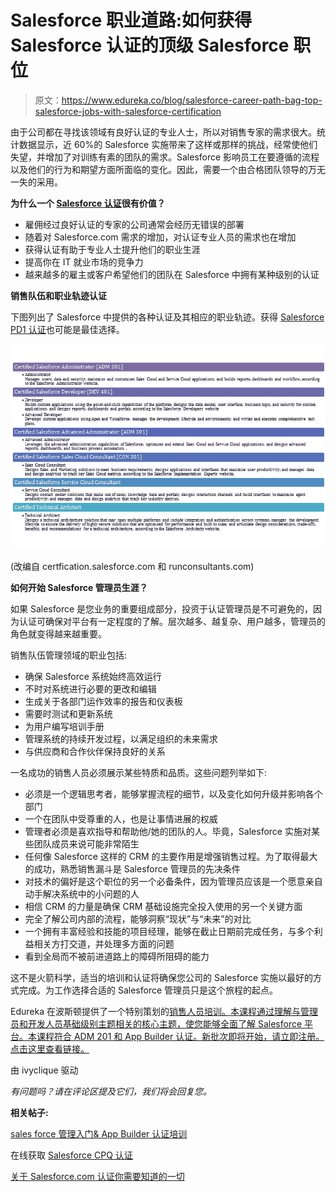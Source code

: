 # Salesforce 职业道路:如何获得 Salesforce 认证的顶级 Salesforce 职位

> 原文：<https://www.edureka.co/blog/salesforce-career-path-bag-top-salesforce-jobs-with-salesforce-certification>

由于公司都在寻找该领域有良好认证的专业人士，所以对销售专家的需求很大。统计数据显示，近 60%的 Salesforce 实施带来了这样或那样的挑战，经常使他们失望，并增加了对训练有素的团队的需求。Salesforce 影响员工在要遵循的流程以及他们的行为和期望方面所面临的变化。因此，需要一个由合格团队领导的万无一失的采用。

**为什么一个 [Salesforce 认证](https://www.edureka.co/salesforce-administrator-and-developer-training)很有价值？**

*   雇佣经过良好认证的专家的公司通常会经历无错误的部署
*   随着对 Salesforce.com 需求的增加，对认证专业人员的需求也在增加
*   获得认证有助于专业人士提升他们的职业生涯
*   提高你在 IT 就业市场的竞争力
*   越来越多的雇主或客户希望他们的团队在 Salesforce 中拥有某种级别的认证

**销售队伍和职业轨迹认证**

下图列出了 Salesforce 中提供的各种认证及其相应的职业轨迹。获得 [Salesforce PD1 认证](https://www.edureka.co/salesforce-platform-developer-1-certification-training)也可能是最佳选择。

![Salesforce-certification-salesforce-career-path](img/4d632bd7323f75eb17911df856a91058.png)

(改编自 certfication.salesforce.com 和 runconsultants.com)

**如何开始 Salesforce 管理员生涯？**

如果 Salesforce 是您业务的重要组成部分，投资于认证管理员是不可避免的，因为认证可确保对平台有一定程度的了解。层次越多、越复杂、用户越多，管理员的角色就变得越来越重要。

销售队伍管理领域的职业包括:

*   确保 Salesforce 系统始终高效运行
*   不时对系统进行必要的更改和编辑
*   生成关于各部门运作效率的报告和仪表板
*   需要时测试和更新系统
*   为用户编写培训手册
*   管理系统的持续开发过程，以满足组织的未来需求
*   与供应商和合作伙伴保持良好的关系

一名成功的销售人员必须展示某些特质和品质。这些问题列举如下:

*   必须是一个逻辑思考者，能够掌握流程的细节，以及变化如何升级并影响各个部门
*   一个在团队中受尊重的人，也是让事情进展的权威
*   管理者必须是喜欢指导和帮助他/她的团队的人。毕竟，Salesforce 实施对某些团队成员来说可能非常陌生
*   任何像 Salesforce 这样的 CRM 的主要作用是增强销售过程。为了取得最大的成功，熟悉销售漏斗是 Salesforce 管理员的先决条件
*   对技术的偏好是这个职位的另一个必备条件，因为管理员应该是一个愿意亲自动手解决系统中的小问题的人
*   相信 CRM 的力量是确保 CRM 基础设施完全投入使用的另一个关键方面
*   完全了解公司内部的流程，能够洞察“现状”与“未来”的对比
*   一个拥有丰富经验和技能的项目经理，能够在截止日期前完成任务，与多个利益相关方打交道，并处理多方面的问题
*   看到全局而不被前进道路上的障碍所阻碍的能力

这不是火箭科学，适当的培训和认证将确保您公司的 Salesforce 实施以最好的方式完成。为工作选择合适的 Salesforce 管理员只是这个旅程的起点。

Edureka 在波斯顿提供了一个特别策划的[销售人员培训。本课程通过理解与管理员和开发人员基础级别主题相关的核心主题，使您能够全面了解 Salesforce 平台。本课程符合 ADM 201 和 App Builder 认证。新批次即将开始，请立即注册。点击这里查看链接。](https://www.edureka.co/salesforce-administrator-and-developer-training-boston)

由 ivyclique 驱动

*有问题吗？请在评论区提及它们，我们将会回复您。*

**相关帖子:**

[sales force 管理入门& App Builder 认证培训](https://www.edureka.co/salesforce-administrator-and-developer-training "Get started with Salesforce ADM 201 & DEV 401 Certification Training")

在线获取 [Salesforce CPQ 认证](https://www.edureka.co/masters-program/salesforce-architect-certification-course)

[关于 Salesforce.com 认证你需要知道的一切](https://www.edureka.co/blog/everything-you-need-to-know-about-salesforce-certification "Everything you need to know about Salesforce.com certification")